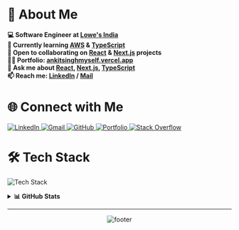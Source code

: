 <h1 align="left">
    🚀 About Me
</h1>


<p align="left">
    <b>💻 Software Engineer at <a href="https://lowes.com/">Lowe's India</a></b><br>
    <b>🌱 Currently learning <a href="https://aws.amazon.com/">AWS</a> &amp; <a href="https://www.typescriptlang.org/">TypeScript</a></b><br>
    <b>🤝 Open to collaborating on <a href="https://reactjs.org/">React</a> &amp; <a href="https://nextjs.org/">Next.js</a> projects</b><br>
    <b>👨‍💻 Portfolio: <a href="https://ankitsinghmyself.vercel.app">ankitsinghmyself.vercel.app</a></b><br>
    <b>💬 Ask me about <a href="https://reactjs.org/">React</a>, <a href="https://nextjs.org/">Next.js</a>, <a href="https://www.typescriptlang.org/">TypeScript</a></b><br>
    <b>📫 Reach me: <a href="https://www.linkedin.com/in/ankitsinghmyself/">LinkedIn</a> / <a href="mailto:ankitsinghmyself@gmail.com">Mail</a></b>
</p>
<h1 align="left">
    🌐 Connect with Me
</h1>
<p align="left">
    <a href="https://linkedin.com/in/ankitsinghmyself">
        <img src="https://img.shields.io/badge/LinkedIn-Profile-0A66C2?style=for-the-badge&logo=linkedin&logoColor=white" alt="LinkedIn" />
    </a>
    <a href="mailto:ankitsinghmyself@gmail.com">
        <img src="https://img.shields.io/badge/Gmail-Email-D14836?style=for-the-badge&logo=gmail&logoColor=white" alt="Gmail" />
    </a>
    <a href="https://github.com/ankitsinghmyself">
        <img src="https://img.shields.io/badge/GitHub-Profile-181717?style=for-the-badge&logo=github&logoColor=white" alt="GitHub" />
    </a>
    <a href="https://ankitsinghmyself.vercel.app">
        <img src="https://img.shields.io/badge/Portfolio-Website-36BCF7?style=for-the-badge&logo=vercel&logoColor=white" alt="Portfolio" />
    </a>
    <a href="https://stackoverflow.com/users/11166949/ankit-singh">
        <img src="https://img.shields.io/badge/Stack%20Overflow-Profile-F48024?style=for-the-badge&logo=stackoverflow&logoColor=white" alt="Stack Overflow" />
    </a>
</p>


<h1 align="left">
    🛠️ Tech Stack
</h1>
<p align="left">
    <img src="https://skillicons.dev/icons?i=react,nextjs,typescript,js,aws,html,css,git,github,vscode" alt="Tech Stack" />
</p>

<details>
    <summary><b>📊 GitHub Stats</b></summary>
    <p align="left">
        <img src="https://github-readme-stats.vercel.app/api?username=ankitsinghmyself&show_icons=true&theme=radical&hide_border=true" alt="GitHub Stats" />
        <br>
        <img src="https://github-readme-streak-stats.herokuapp.com/?user=ankitsinghmyself&theme=radical&hide_border=true" alt="GitHub Streak" />
        <br>
        <img src="https://github-readme-stats.vercel.app/api/top-langs/?username=ankitsinghmyself&layout=compact&theme=radical&hide_border=true" alt="Top Languages" />
    </p>
</details>

---

<p align="center">
    <img src="https://capsule-render.vercel.app/api?type=waving&color=36bcf7&height=120&section=footer" alt="footer" />
</p>

